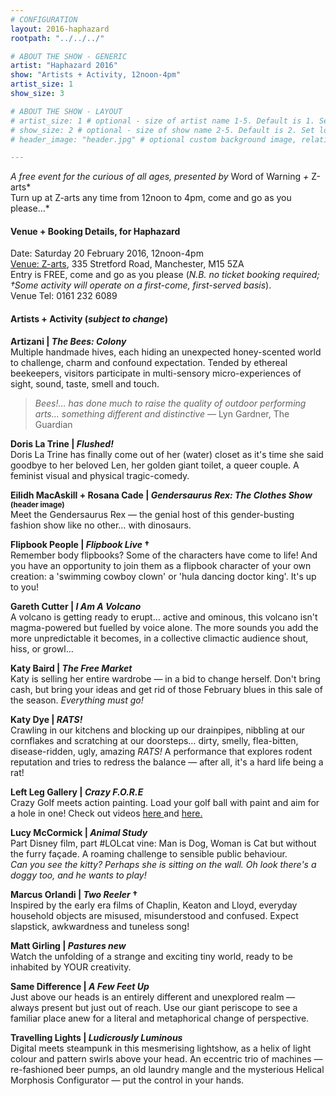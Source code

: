 ```yaml
---
# CONFIGURATION
layout: 2016-haphazard
rootpath: "../../../"

# ABOUT THE SHOW - GENERIC
artist: "Haphazard 2016"
show: "Artists + Activity, 12noon-4pm"
artist_size: 1
show_size: 3

# ABOUT THE SHOW - LAYOUT
# artist_size: 1 # optional - size of artist name 1-5. Default is 1. Set longer names to lower values
# show_size: 2 # optional - size of show name 2-5. Default is 2. Set longer names to lower values
# header_image: "header.jpg" # optional custom background image, relative to current page

---
```

*A free event for the curious of all ages, presented by* Word of Warning *+* Z-arts*<br>Turn up at Z-arts any time from 12noon to 4pm, come and go as you please…*        
        
#### Venue + Booking Details, for Haphazard        
Date: Saturday 20 February 2016, 12noon-4pm      
<a href="http://www.z-arts.org/about-us/getting-here" target="_blank">Venue: Z-arts</a>, 335 Stretford Road, Manchester, M15 5ZA        
Entry is FREE, come and go as you please (*N.B. no ticket booking required; †Some activity will operate on a first-come, first-served basis*).        
Venue Tel: 0161 232 6089        
         
#### Artists + Activity (*subject to change*)        
**Artizani | *The Bees: Colony***        
Multiple handmade hives, each hiding an unexpected honey-scented world to challenge, charm and confound expectation. Tended by ethereal beekeepers, visitors participate in multi-sensory micro-experiences of sight, sound, taste, smell and touch.        
        
>*Bees!… has done much to raise the quality of outdoor performing arts… something different and distinctive* — Lyn Gardner, The Guardian        
        
**Doris La Trine | *Flushed!***        
Doris La Trine has finally come out of her (water) closet as it's time she said goodbye to her beloved Len, her golden giant toilet, a queer couple. A feminist visual and physical tragic-comedy.         
        
**Eilidh MacAskill + Rosana Cade | *Gendersaurus Rex: The Clothes Show* <small>(header image)</small>**        
Meet the Gendersaurus Rex — the genial host of this gender-busting fashion show like no other… with dinosaurs.        
        
**Flipbook People | *Flipbook Live* †**        
Remember body flipbooks? Some of the characters have come to life! And you have an opportunity to join them as a flipbook character of your own creation: a 'swimming cowboy clown' or 'hula dancing doctor king'. It's up to you!        
        
**Gareth Cutter | *I Am A Volcano***        
A volcano is getting ready to erupt… active and ominous, this volcano isn't magma-powered but fuelled by voice alone. The more sounds you add the more unpredictable it becomes, in a collective climactic audience shout, hiss, or growl…        
        
**Katy Baird | *The Free Market***        
Katy is selling her entire wardrobe — in a bid to change herself. Don't bring cash, but bring your ideas and get rid of those February blues in this sale of the season. *Everything must go!*        
        
**Katy Dye | *RATS!***        
Crawling in our kitchens and blocking up our drainpipes, nibbling at our cornflakes and scratching at our doorsteps… dirty, smelly, flea-bitten, disease-ridden, ugly, amazing *RATS!* A performance that explores rodent reputation and tries to redress the balance — after all, it's a hard life being a rat!         
        
**Left Leg Gallery | *Crazy F.O.R.E***        
Crazy Golf meets action painting. Load your golf ball with paint and aim for a hole in one! Check out videos <a href="https://vimeo.com/154595130?utm_source=email&utm_medium=vimeo-cliptranscode-201504&utm_campaign=28749">here </a> and <a href="https://vimeo.com/154595129?utm_source=email&utm_medium=vimeo-cliptranscode-201504&utm_campaign=28749">here. </a>      
     
**Lucy McCormick | *Animal Study***        
Part Disney film, part #LOLcat vine: Man is Dog, Woman is Cat but without the furry façade. A roaming challenge to sensible public behaviour.<br>*Can you see the kitty? Perhaps she is sitting on the wall. Oh look there's a doggy too, and he wants to play!*        
        
**Marcus Orlandi | *Two Reeler* †**        
Inspired by the early era films of Chaplin, Keaton and Lloyd, everyday household objects are misused, misunderstood and confused. Expect slapstick, awkwardness and tuneless song!        
         
**Matt Girling | *Pastures new***       
Watch the unfolding of a strange and exciting tiny world, ready to be inhabited by YOUR creativity.       
        
**Same Difference | *A Few Feet Up***         
Just above our heads is an entirely different and unexplored realm — always present but just out of reach. Use our giant periscope to see a familiar place anew for a literal and metaphorical change of perspective.        
        
**Travelling Lights | *Ludicrously Luminous***        
Digital meets steampunk in this mesmerising lightshow, as a helix of light colour and pattern swirls above your head. An eccentric trio of machines — re-fashioned beer pumps, an old laundry mangle and the mysterious Helical Morphosis Configurator — put the control in your hands.
